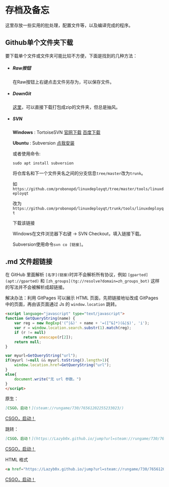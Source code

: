 # 存档及备忘
这里存放一些实用的批处理，配置文件等，以及编译完成的程序。

## Github单个文件夹下载

要下载单个文件或文件夹可能比较不方便，下面是找到的几种方法：

* ##### Raw按钮

  在Raw按钮上右键点击文件另存为，可以保存文件。

* ##### DownGit

  [这里](https://minhaskamal.github.io/DownGit/#/home)，可以直接下载打包成zip的文件夹，但总是抽风。

* ##### SVN

  **Windows** : TortoiseSVN [官网下载](https://tortoisesvn.net/downloads.html) [百度下载](http://rj.baidu.com/search/index/?kw=TortoiseSVN)

  **Ubuntu** : Subversion <a href="https://Lazyb0x.github.io/jump?url=apt://subversion" target="_blank">点我安装</a>

  或者使用命令:
  ```shell
  sudo apt install subversion
  ```
  将仓库名和下一个文件夹名之间的分支信息`tree/master`改为`trunk`。

  如`https://github.com/probonopd/linuxdeployqt/tree/master/tools/linuxdeployqt`

  改为`https://github.com/probonopd/linuxdeployqt/trunk/tools/linuxdeployqt`

  下载该链接

  Windows在文件浏览器下右键 -> SVN Checkout，填入链接下载。

  Subversion使用命令`svn co [链接]`。

## .md 文件超链接

在 GitHub 里面解析 `[名字](链接)`时并不会解析所有协议，例如 `[gparted](apt://gparted)` 和 `[zh_groups](tg://resolve?domain=zh_groups_bot)` 这样的写法并不会被解析成超链接。

解决办法：利用 GitPages 可以展示 HTML 页面，先把链接地址改成 GitPages 中的页面，再由该页面通过 Js 的 `window.location` 跳转。

```html
<script language="javascript" type="text/javascript">
function GetQueryString(name) {
	var reg = new RegExp('(^|&)' + name + '=([^&]*)(&|$)', 'i');
	var r = window.location.search.substr(1).match(reg);
	if (r != null)
		return unescape(r[2]);
	return null;
}

var myurl=GetQueryString("url");
if(myurl !=null && myurl.toString().length>1){
	window.location.href=GetQueryString("url");
}
else{
	document.write("无 url 参数。")
}
</script>
```

原生：

```markdown
[CSGO，启动！](steam://rungame/730/76561202255233023/)
```

[CSGO，启动！](steam://rungame/730/76561202255233023/)

跳转：

```markdown
[CSGO，启动！](https://Lazyb0x.github.io/jump?url=steam://rungame/730/76561202255233023/)
```

[CSGO，启动！](https://Lazyb0x.github.io/jump?url=steam://rungame/730/76561202255233023/)

HTML 格式

```html
<a href="https://Lazyb0x.github.io/jump?url=steam://rungame/730/76561202255233023/" target="_blank">CSGO，启动！</a>
```

<a href="https://Lazyb0x.github.io/jump?url=steam://rungame/730/76561202255233023/" target="_blank">CSGO，启动！</a>